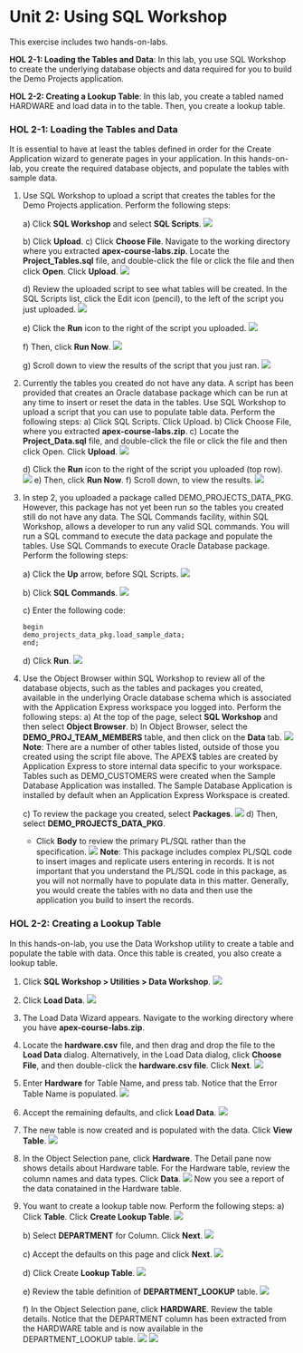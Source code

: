 # Unit 2: Using SQL Workshop

This exercise includes two hands-on-labs.

**HOL 2-1: Loading the Tables and Data**: In this lab, you use SQL Workshop to create the underlying database objects and data required for you to build the Demo Projects application.
 
**HOL 2-2: Creating a Lookup Table**: In this lab, you create a tabled named HARDWARE and load data in to the table. Then, you create a lookup table.

### HOL 2-1: Loading the Tables and Data

It is essential to have at least the tables defined in order for the Create Application wizard to generate pages in your application. In this hands-on-lab, you create the required database objects, and populate the tables with sample data.

1.	Use SQL Workshop to upload a script that creates the tables for the Demo Projects application. Perform the following steps:

    a)	Click **SQL Workshop** and select **SQL Scripts**.
    ![](images/2/1.png)

    b)	Click **Upload**.
    c)	Click **Choose File**. 
        Navigate to the working directory where you extracted **apex-course-labs.zip**.
        Locate the **Project_Tables.sql** file, and double-click the file or click the file and then click **Open**.
        Click **Upload**.
    ![](images/2/1.c.png)

    d)  Review the uploaded script to see what tables will be created.
        In the SQL Scripts list, click the Edit icon (pencil), to the left of the script you just uploaded. 
    ![](images/2/1.d.png)

    e)	Click the **Run** icon to the right of the script you uploaded.
    ![](images/2/1.e.png)

    f)	Then, click **Run Now**.
    ![](images/2/1.f.png)

    g)	Scroll down to view the results of the script that you just ran. 
    ![](images/2/1.g.png)

2.	Currently the tables you created do not have any data. A script has been provided that creates an Oracle database package which can be run at any time to insert or reset the data in the tables. Use SQL Workshop to upload a script that you can use to populate table data. Perform the following steps: 
    a)	Click SQL Scripts. Click Upload. 
    b)	Click Choose File, where you extracted **apex-course-labs.zip**. 
    c)	Locate the **Project_Data.sql** file, and double-click the file or click the file and then click Open.
    Click **Upload**.
    ![](images/2/2.c.png)

    d)	Click the **Run** icon to the right of the script you uploaded (top row).     
    ![](images/2/2.d.png)
    e)	Then, click **Run Now**.
    f)	Scroll down, to view the results.
    ![](images/2/2.f.png)

3. In step 2, you uploaded a package called DEMO_PROJECTS_DATA_PKG. However, this package has not yet been run so the tables you created still do not have any data. The SQL Commands facility, within SQL Workshop, allows a developer to run any valid SQL commands. You will run a SQL command to execute the data package and populate the tables. Use SQL Commands to execute Oracle Database package. Perform the following steps:

    a) Click the **Up** arrow, before SQL Scripts. 
    ![](images/2/3.a.png)

    b) Click **SQL Commands**. 
    ![](images/2/3.b.PNG)

    c) Enter the following code:
    ```
    begin
    demo_projects_data_pkg.load_sample_data; 
    end;
    ```
    d) Click **Run**.
    ![](images/2/3.d.png)

4. Use the Object Browser within SQL Workshop to review all of the database objects, such as the tables and packages you created, available in the underlying Oracle database schema which is associated with the Application Express workspace you logged into. Perform the following steps: 
    a) At the top of the page, select **SQL Workshop** and then select **Object Browser**.
    b) In Object Browser, select the **DEMO_PROJ_TEAM_MEMBERS** table, and then click on the **Data** tab. 
    ![](images/2/4.b.png)
    **Note**: There are a number of other tables listed, outside of those you created using the script file above. The APEX$ tables are created by Application Express to store internal data specific to your workspace. Tables such as DEMO_CUSTOMERS were created when the Sample Database Application was installed. The Sample Database Application is installed by default when an Application Express Workspace is created. 

    c) To review the package you created, select **Packages**. 
    ![](images/2/4.c.png)
    d) Then, select **DEMO_PROJECTS_DATA_PKG**.
    - Click **Body** to review the primary PL/SQL rather than the specification. 
    ![](images/2/4.d.png)
    **Note**: This package includes complex PL/SQL code to insert images and replicate users
    entering in records. It is not important that you understand the PL/SQL code in this
    package, as you will not normally have to populate data in this matter. Generally, you 
    would create the tables with no data and then use the application you build to insert the
    records. 

### HOL 2-2: Creating a Lookup Table

In this hands-on-lab, you use the Data Workshop utility to create a table and populate the table with data. Once this table is created, you also create a lookup table.

1. Click **SQL Workshop > Utilities > Data Workshop**.
    ![](images/2/hol2.2/1.png)

2.	Click **Load Data**.
    ![](images/2/hol2.2/2_2.png)
3. The Load Data Wizard appears. 
   Navigate to the working directory where you have **apex-course-labs.zip**.
4. Locate the **hardware.csv** file, and then drag and drop the file to the **Load Data** dialog.    Alternatively, in the Load Data dialog, click **Choose File**, and then double-click the          **hardware.csv file**.
   Click **Next**.
    ![](images/2/hol2.2/2_4.png)

5. Enter **Hardware** for Table Name, and press tab.
   Notice that the Error Table Name is populated. 
    ![](images/2/hol2.2/2_5.png)

6. Accept the remaining defaults, and click **Load Data**.
    ![](images/2/hol2.2/2_6.png)

7. The new table is now created and is populated with the data. Click **View Table**.
    ![](images/2/hol2.2/2_7.png)

8. In the Object Selection pane, click **Hardware**. 
   The Detail pane now shows details about Hardware table. For the Hardware table, review the column names and data types.
   Click **Data**. 
    ![](images/2/hol2.2/2_8.png)
    Now you see a report of the data conatained in the Hardware table.   

9. You want to create a lookup table now. Perform the following steps:
    a) Click **Table**. Click **Create Lookup Table**.
    ![](images/2/hol2.2/2_9a.png)
    
    b)	Select **DEPARTMENT** for Column. Click **Next**.
    ![](images/2/hol2.2/2_9b.png)

    c) Accept the defaults on this page and click **Next**.
    ![](images/2/hol2.2/2_9c.png)

    d) Click Create **Lookup Table**.
    ![](images/2/hol2.2/2_9d.png)

    e) Review the table definition of **DEPARTMENT_LOOKUP** table.
    ![](images/2/hol2.2/2_9e.png)

    f) In the Object Selection pane, click **HARDWARE**. 
    Review the table details. Notice that the DEPARTMENT column has been extracted from the HARDWARE table and is now available in the DEPARTMENT_LOOKUP table.
    ![](images/2/hol2.2/2_9f.png)
    ![](images/2/last.png)
